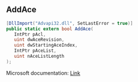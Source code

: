 ## AddAce

```csharp
[DllImport("Advapi32.dll", SetLastError = true)]
public static extern bool AddAce(
   IntPtr pAcl,
   uint dwAceRevision,
   uint dwStartingAceIndex,
   IntPtr pAceList,
   uint nAceListLength
);
```

Microsoft documentation: [Link](https://docs.microsoft.com/en-us/windows/win32/api/securitybaseapi/nf-securitybaseapi-addace)
